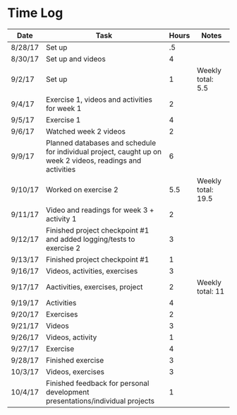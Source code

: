 # Time Log

| Date | Task | Hours | Notes|
|------|------|-------|------|
| 8/28/17| Set up | .5 | |
| 8/30/17| Set up and videos | 4 | |
| 9/2/17| Set up | 1 | Weekly total: 5.5 |
| 9/4/17| Exercise 1, videos and activities for week 1 | 2 | |
| 9/5/17 | Exercise 1  | 4  |   | 
| 9/6/17 | Watched week 2 videos | 2 | |
| 9/9/17| Planned databases and schedule for individual project, caught up on week 2 videos, readings and activities | 6 | |
| 9/10/17| Worked on exercise 2 | 5.5 | Weekly total: 19.5|
| 9/11/17 | Video and readings for week 3 + activity 1  | 2  |   | 
| 9/12/17 | Finished project checkpoint #1 and added logging/tests to exercise 2| 3 | |
| 9/13/17 | Finished project checkpoint #1 | 1 | |
| 9/16/17 | Videos, activities, exercises | 3 | |
| 9/17/17 | Aactivities, exercises, project | 2 | Weekly total: 11 |
| 9/19/17 | Activities | 4 | |
| 9/20/17 | Exercises | 2 | |
| 9/21/17 | Videos | 3 | |
| 9/26/17 | Videos, activity | 1 | |
| 9/27/17 | Exercise | 4 | |
| 9/28/17 | Finished exercise | 3 | |
| 10/3/17 | Videos, exercises | 3 | |
| 10/4/17 | Finished feedback for personal development presentations/individual projects | 1 | |
